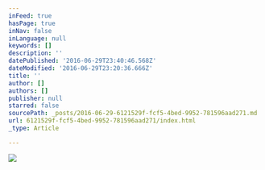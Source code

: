 ```yaml
---
inFeed: true
hasPage: true
inNav: false
inLanguage: null
keywords: []
description: ''
datePublished: '2016-06-29T23:40:46.568Z'
dateModified: '2016-06-29T23:20:36.666Z'
title: ''
author: []
authors: []
publisher: null
starred: false
sourcePath: _posts/2016-06-29-6121529f-fcf5-4bed-9952-781596aad271.md
url: 6121529f-fcf5-4bed-9952-781596aad271/index.html
_type: Article

---
```

![](https://the-grid-user-content.s3-us-west-2.amazonaws.com/e06510f5-6e4b-4664-ac23-0e162c99d3b2.jpg)